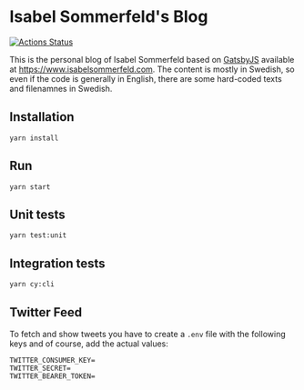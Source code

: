 # Isabel Sommerfeld's Blog

[![Actions Status](https://github.com/henriksommerfeld/isabel-blog/workflows/Blog%20tests/badge.svg)](https://github.com/henriksommerfeld/isabel-blog/actions)

This is the personal blog of Isabel Sommerfeld based on [GatsbyJS][1] available at <https://www.isabelsommerfeld.com>. The content is mostly in Swedish, so even if the code is generally in English, there are some hard-coded texts and filenamnes in Swedish.

## Installation

`yarn install`

## Run

`yarn start`

## Unit tests

`yarn test:unit`

## Integration tests

`yarn cy:cli`

[1]: https://www.gatsbyjs.org/

## Twitter Feed

To fetch and show tweets you have to create a `.env` file with the following keys and of course, add the actual values:

```
TWITTER_CONSUMER_KEY=
TWITTER_SECRET=
TWITTER_BEARER_TOKEN=
```
